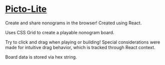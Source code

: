 # [Picto-Lite](htts://ilknarf.github.io/picto-lite)

Create and share nonograms in the browser! Created using React.

Uses CSS Grid to create a playable nonogram board. 

Try to click and drag when playing or building! Special considerations were made
for intuitive drag behavior, which is tracked through React context.

Board data is stored via hex string.

